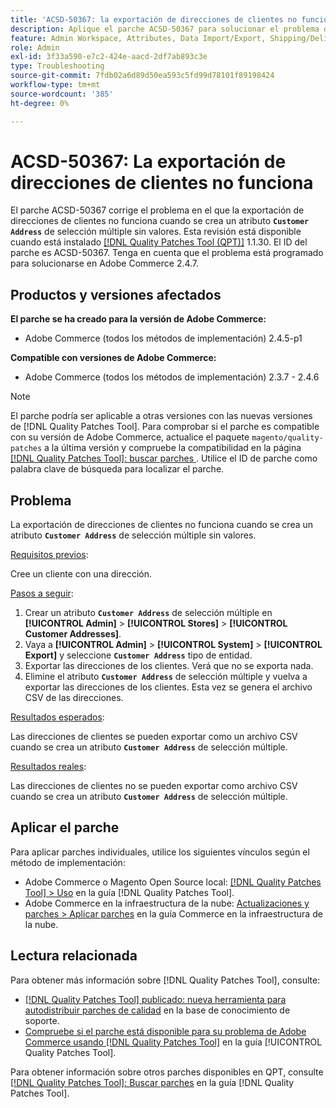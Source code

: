 ```yaml
---
title: 'ACSD-50367: la exportación de direcciones de clientes no funciona con atributos de selección múltiple'
description: Aplique el parche ACSD-50367 para solucionar el problema de Adobe Commerce en el que la exportación de direcciones de clientes no funciona cuando se crea un atributo **&grave;Customer Address&grave;** de selección múltiple sin valores.
feature: Admin Workspace, Attributes, Data Import/Export, Shipping/Delivery
role: Admin
exl-id: 3f33a590-e7c2-424e-aacd-2df7ab893c3e
type: Troubleshooting
source-git-commit: 7fdb02a6d89d50ea593c5fd99d78101f89198424
workflow-type: tm+mt
source-wordcount: '385'
ht-degree: 0%

---
```


# ACSD-50367: La exportación de direcciones de clientes no funciona

El parche ACSD-50367 corrige el problema en el que la exportación de direcciones de clientes no funciona cuando se crea un atributo **`Customer Address`** de selección múltiple sin valores. Esta revisión está disponible cuando está instalado [[!DNL Quality Patches Tool (QPT)]](https://experienceleague.adobe.com/es/docs/commerce-operations/tools/quality-patches-tool/quality-patches-tool-to-self-serve-quality-patches) 1.1.30. El ID del parche es ACSD-50367. Tenga en cuenta que el problema está programado para solucionarse en Adobe Commerce 2.4.7.

## Productos y versiones afectados

**El parche se ha creado para la versión de Adobe Commerce:**

* Adobe Commerce (todos los métodos de implementación) 2.4.5-p1

**Compatible con versiones de Adobe Commerce:**

* Adobe Commerce (todos los métodos de implementación) 2.3.7 - 2.4.6

>[!NOTE]
>
>El parche podría ser aplicable a otras versiones con las nuevas versiones de [!DNL Quality Patches Tool]. Para comprobar si el parche es compatible con su versión de Adobe Commerce, actualice el paquete `magento/quality-patches` a la última versión y compruebe la compatibilidad en la página [[!DNL Quality Patches Tool]: buscar parches &#x200B;](https://experienceleague.adobe.com/tools/commerce-quality-patches/index.html?lang=es). Utilice el ID de parche como palabra clave de búsqueda para localizar el parche.

## Problema

La exportación de direcciones de clientes no funciona cuando se crea un atributo **`Customer Address`** de selección múltiple sin valores.

<u>Requisitos previos</u>:

Cree un cliente con una dirección.

<u>Pasos a seguir</u>:

1. Crear un atributo **`Customer Address`** de selección múltiple en **[!UICONTROL Admin]** > **[!UICONTROL Stores]** > **[!UICONTROL Customer Addresses]**.
1. Vaya a **[!UICONTROL Admin]** > **[!UICONTROL System]** > **[!UICONTROL Export]** y seleccione **`Customer Address`** tipo de entidad.
1. Exportar las direcciones de los clientes. Verá que no se exporta nada.
1. Elimine el atributo **`Customer Address`** de selección múltiple y vuelva a exportar las direcciones de los clientes. Esta vez se genera el archivo CSV de las direcciones.

<u>Resultados esperados</u>:

Las direcciones de clientes se pueden exportar como un archivo CSV cuando se crea un atributo **`Customer Address`** de selección múltiple.

<u>Resultados reales</u>:

Las direcciones de clientes no se pueden exportar como archivo CSV cuando se crea un atributo **`Customer Address`** de selección múltiple.

## Aplicar el parche

Para aplicar parches individuales, utilice los siguientes vínculos según el método de implementación:

* Adobe Commerce o Magento Open Source local: [[!DNL Quality Patches Tool] > Uso](/help/tools/quality-patches-tool/usage.md) en la guía [!DNL Quality Patches Tool].
* Adobe Commerce en la infraestructura de la nube: [Actualizaciones y parches > Aplicar parches](https://experienceleague.adobe.com/docs/commerce-cloud-service/user-guide/develop/upgrade/apply-patches.html?lang=es) en la guía Commerce en la infraestructura de la nube.

## Lectura relacionada

Para obtener más información sobre [!DNL Quality Patches Tool], consulte:

* [[!DNL Quality Patches Tool] publicado: nueva herramienta para autodistribuir parches de calidad](https://experienceleague.adobe.com/es/docs/commerce-operations/tools/quality-patches-tool/quality-patches-tool-to-self-serve-quality-patches) en la base de conocimiento de soporte.
* [Compruebe si el parche está disponible para su problema de Adobe Commerce usando [!DNL Quality Patches Tool]](/help/tools/quality-patches-tool/patches-available-in-qpt/check-patch-for-magento-issue-with-magento-quality-patches.md) en la guía [!UICONTROL Quality Patches Tool].


Para obtener información sobre otros parches disponibles en QPT, consulte [[!DNL Quality Patches Tool]: Buscar parches](https://experienceleague.adobe.com/tools/commerce-quality-patches/index.html?lang=es) en la guía [!DNL Quality Patches Tool].
